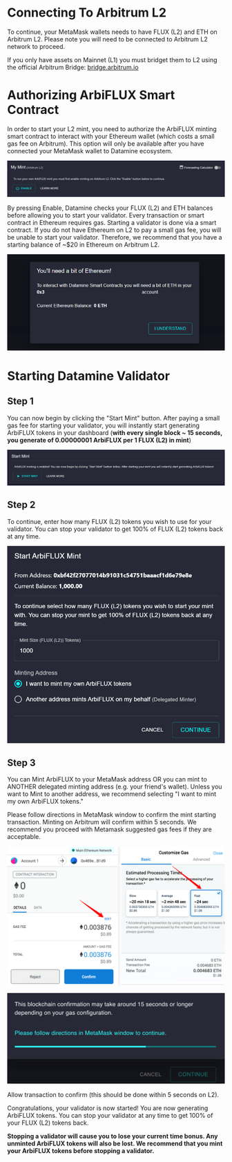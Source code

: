 # Connecting To Arbitrum L2

To continue, your MetaMask wallets needs to have FLUX (L2) and ETH on Arbitrum L2. Please note you will need to be connected to Arbitrum L2 network to proceed.

If you only have assets on Mainnet (L1) you must bridget them to L2 using the official Arbitrum Bridge: [bridge.arbitrum.io](https://bridge.arbitrum.io/)

# Authorizing ArbiFLUX Smart Contract

In order to start your L2 mint, you need to authorize the ArbiFLUX minting smart contract to interact with your Ethereum wallet (which costs a small gas fee on Arbitrum). This option will only be available after you have connected your MetaMask wallet to Datamine ecosystem. 

![Validator Dashboard](../../helpArticles/assets/images/pngs/lockingInDam/lockin1L2.png)

By pressing Enable, Datamine checks your FLUX (L2) and ETH balances before allowing you to start your validator. Every transaction or smart contract in Ethereum requires gas. Starting a validator is done via a smart contract. If you do not have Ethereum on L2 to pay a small gas fee, you will be unable to start your validator. Therefore, we recommend that you have a starting balance of ~$20 in Ethereum on Arbitrum L2. 

![You'll need a bit of Ethereum](../../helpArticles/assets/images/pngs/lockingInDam/lockin2.png#_maxWidth=512)

# Starting Datamine Validator

## Step 1

You can now begin by clicking the "Start Mint" button. After paying a small gas fee for starting your validator, you will instantly start generating ArbiFLUX tokens in your dashboard (**with every single block ~ 15 seconds, you generate of 0.00000001 ArbiFLUX per 1 FLUX (L2) in mint**)

![Start Mint](../../helpArticles/assets/images/pngs/lockingInDam/lockin3L2.png)

## Step 2

To continue, enter how many FLUX (L2) tokens you wish to use for your validator. You can stop your validator to get 100% of FLUX (L2) tokens back at any time.

![Start Mint Dialog](../../helpArticles/assets/images/pngs/lockingInDam/lockin4L2.png#_maxWidth=512)

## Step 3

You can Mint ArbiFLUX to your MetaMask address OR you can mint to ANOTHER delegated minting address (e.g. your friend's wallet). Unless you want to Mint to another address, we recommend selecting "I want to mint my own ArbiFLUX tokens."

Please follow directions in MetaMask window to confirm the mint starting transaction. Minting on Arbitrum will confirm within 5 seconds. We recommend you proceed with Metamask suggested gas fees if they are acceptable.

![Metamask Popup](../../helpArticles/assets/images/pngs/lockingInDam/lockin5.png#_maxWidth=512)

![Awaiting Confirmation](../../helpArticles/assets/images/pngs/lockingInDam/lockin6.png#_maxWidth=512)

Allow transaction to confirm (this should be done within 5 seconds on L2).

Congratulations, your validator is now started! You are now generating ArbiFLUX tokens. You can stop your validator at any time to get 100% of your FLUX (L2) tokens back.

**Stopping a validator will cause you to lose your current time bonus. Any unminted ArbiFLUX tokens will also be lost. We recommend that you mint your ArbiFLUX tokens before stopping a validator.**